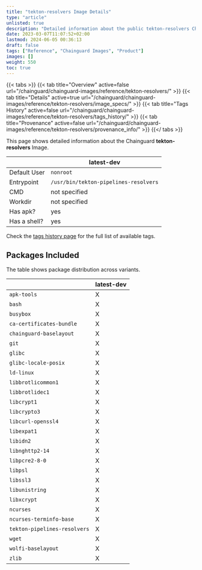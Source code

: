 ```yaml
---
title: "tekton-resolvers Image Details"
type: "article"
unlisted: true
description: "Detailed information about the public tekton-resolvers Chainguard Image."
date: 2023-03-07T11:07:52+02:00
lastmod: 2024-06-05 00:36:13
draft: false
tags: ["Reference", "Chainguard Images", "Product"]
images: []
weight: 550
toc: true
---
```


{{< tabs >}}
{{< tab title="Overview" active=false url="/chainguard/chainguard-images/reference/tekton-resolvers/" >}}
{{< tab title="Details" active=true url="/chainguard/chainguard-images/reference/tekton-resolvers/image_specs/" >}}
{{< tab title="Tags History" active=false url="/chainguard/chainguard-images/reference/tekton-resolvers/tags_history/" >}}
{{< tab title="Provenance" active=false url="/chainguard/chainguard-images/reference/tekton-resolvers/provenance_info/" >}}
{{</ tabs >}}

This page shows detailed information about the Chainguard **tekton-resolvers** Image.

|              | latest-dev                            |
|--------------|---------------------------------------|
| Default User | `nonroot`                             |
| Entrypoint   | `/usr/bin/tekton-pipelines-resolvers` |
| CMD          | not specified                         |
| Workdir      | not specified                         |
| Has apk?     | yes                                   |
| Has a shell? | yes                                   |

Check the [tags history page](/chainguard/chainguard-images/reference/tekton-resolvers/tags_history/) for the full list of available tags.

## Packages Included
The table shows package distribution across variants.

|                              | latest-dev |
|------------------------------|------------|
| `apk-tools`                  | X          |
| `bash`                       | X          |
| `busybox`                    | X          |
| `ca-certificates-bundle`     | X          |
| `chainguard-baselayout`      | X          |
| `git`                        | X          |
| `glibc`                      | X          |
| `glibc-locale-posix`         | X          |
| `ld-linux`                   | X          |
| `libbrotlicommon1`           | X          |
| `libbrotlidec1`              | X          |
| `libcrypt1`                  | X          |
| `libcrypto3`                 | X          |
| `libcurl-openssl4`           | X          |
| `libexpat1`                  | X          |
| `libidn2`                    | X          |
| `libnghttp2-14`              | X          |
| `libpcre2-8-0`               | X          |
| `libpsl`                     | X          |
| `libssl3`                    | X          |
| `libunistring`               | X          |
| `libxcrypt`                  | X          |
| `ncurses`                    | X          |
| `ncurses-terminfo-base`      | X          |
| `tekton-pipelines-resolvers` | X          |
| `wget`                       | X          |
| `wolfi-baselayout`           | X          |
| `zlib`                       | X          |

